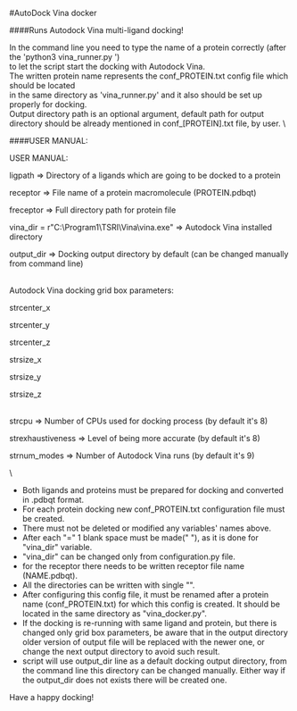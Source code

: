 #AutoDock Vina docker


####Runs Autodock Vina multi-ligand docking!

In the command line you need to type the name of a protein correctly (after the 'python3 vina_runner.py ') \
to let the script start the docking with Autodock Vina. \
The written protein name represents the conf_PROTEIN.txt config file which should be located \
in the same directory as 'vina_runner.py' and it also should be set up properly for docking. \
Output directory path is an optional argument, default path for output directory should be already mentioned in conf_[PROTEIN].txt file, by user. \


####USER MANUAL:

USER MANUAL:

ligpath => Directory of a ligands which are going to be docked to a protein

receptor => File name of a protein macromolecule (PROTEIN.pdbqt)

freceptor => Full directory path for protein file

vina_dir = r"C:\Program1\TSRI\Vina\vina.exe" => Autodock Vina installed directory

output_dir => Docking output directory by default (can be changed manually from command line)

\
Autodock Vina docking grid box parameters:
                
strcenter_x 

strcenter_y 

strcenter_z 

strsize_x   

strsize_y   

strsize_z   

\
strcpu => Number of CPUs used for docking process (by default it's 8)

strexhaustiveness => Level of being more accurate (by default it's 8)

strnum_modes => Number of Autodock Vina runs (by default it's 9)

\
- Both ligands and proteins must be prepared for docking and converted in .pdbqt format.
- For each protein docking new conf_PROTEIN.txt configuration file must be created.
- There must not be deleted or modified any variables' names above.
- After each "=" 1 blank space must be made(" "), as it is done for "vina_dir" variable.
- "vina_dir" can be changed only from configuration.py file.
- for the receptor there needs to be written receptor file name (NAME.pdbqt).
- All the directories can be written with single "\".
- After configuring this config file, it must be renamed after a protein name (conf_PROTEIN.txt)
for which this config is created. It should be located in the same directory as "vina_docker.py".
- If the docking is re-running with same ligand and protein, but there is changed only grid box parameters,
be aware that in the output directory older version of output file will be replaced with the newer one,
or change the next output directory to avoid such result.
- script will use output_dir line as a default docking output directory, from the command line this directory can be 
changed manually. Either way if the output_dir does not exists there will be created one.

Have a happy docking!
